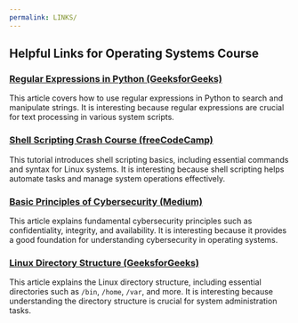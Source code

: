 ```yaml
---
permalink: LINKS/
---
```


## Helpful Links for Operating Systems Course

### [Regular Expressions in Python (GeeksforGeeks)](https://www.geeksforgeeks.org/write-regular-expressions/)
This article covers how to use regular expressions in Python to search and manipulate strings. It is interesting because regular expressions are crucial for text processing in various system scripts.

### [Shell Scripting Crash Course (freeCodeCamp)](https://www.freecodecamp.org/news/shell-scripting-crash-course-how-to-write-bash-scripts-in-linux/)
This tutorial introduces shell scripting basics, including essential commands and syntax for Linux systems. It is interesting because shell scripting helps automate tasks and manage system operations effectively.

### [Basic Principles of Cybersecurity (Medium)](https://medium.com/@a.turing/basic-principles-of-cybersecurity-c70cc238e709)
This article explains fundamental cybersecurity principles such as confidentiality, integrity, and availability. It is interesting because it provides a good foundation for understanding cybersecurity in operating systems.

### [Linux Directory Structure (GeeksforGeeks)](https://www.geeksforgeeks.org/linux-directory-structure/)
This article explains the Linux directory structure, including essential directories such as `/bin`, `/home`, `/var`, and more. It is interesting because understanding the directory structure is crucial for system administration tasks.
